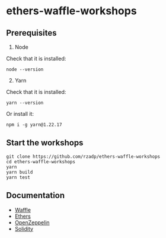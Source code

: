 # ethers-waffle-workshops

## Prerequisites

1. Node

Check that it is installed:

```
node --version
```

2. Yarn

Check that it is installed:

```
yarn --version
```

Or install it:

```
npm i -g yarn@1.22.17
```

## Start the workshops

```
git clone https://github.com/rzadp/ethers-waffle-workshops
cd ethers-waffle-workshops
yarn
yarn build
yarn test
```

## Documentation

- [Waffle](http://ethereum-waffle.readthedocs.io)
- [Ethers](http://docs.ethers.io)
- [OpenZeppelin](http://github.com/OpenZeppelin/openzeppelin-contracts)
- [Solidity](http://solidity.readthedocs.io)
